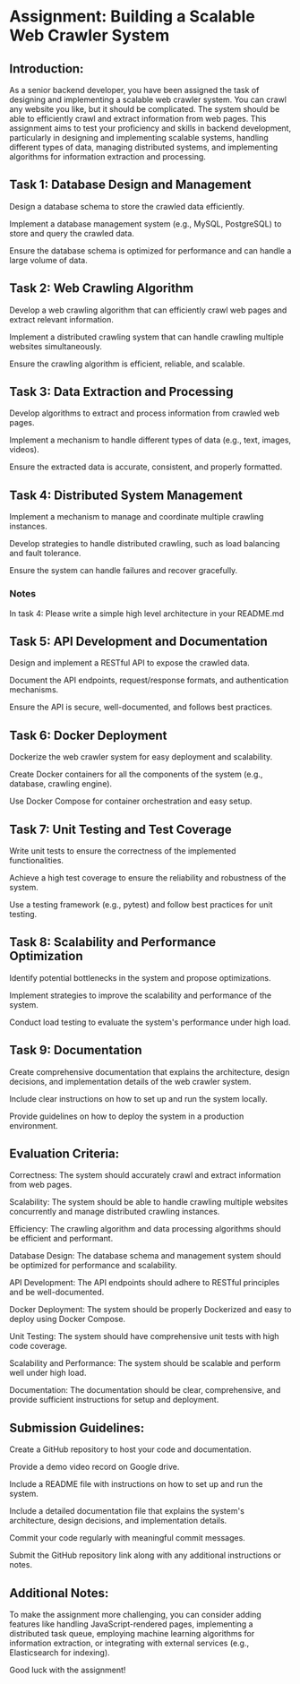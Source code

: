 # Assignment: Building a Scalable Web Crawler System

## Introduction:
As a senior backend developer, you have been assigned the task of designing and implementing a scalable web crawler system. 
You can crawl any website you like, but it should be complicated. The system should be able to efficiently crawl and extract information from web pages. This assignment aims to test your proficiency and skills in backend development, particularly in designing and implementing scalable systems, handling different types of data, managing distributed systems, and implementing algorithms for information extraction and processing.

## Task 1: Database Design and Management


Design a database schema to store the crawled data efficiently.

Implement a database management system (e.g., MySQL, PostgreSQL) to store and query the crawled data.

Ensure the database schema is optimized for performance and can handle a large volume of data.

## Task 2: Web Crawling Algorithm


Develop a web crawling algorithm that can efficiently crawl web pages and extract relevant information.

Implement a distributed crawling system that can handle crawling multiple websites simultaneously.

Ensure the crawling algorithm is efficient, reliable, and scalable.

## Task 3: Data Extraction and Processing


Develop algorithms to extract and process information from crawled web pages.

Implement a mechanism to handle different types of data (e.g., text, images, videos).

Ensure the extracted data is accurate, consistent, and properly formatted.

## Task 4: Distributed System Management


Implement a mechanism to manage and coordinate multiple crawling instances.

Develop strategies to handle distributed crawling, such as load balancing and fault tolerance.

Ensure the system can handle failures and recover gracefully.

### Notes
In task 4: Please write a simple high level architecture in your README.md

## Task 5: API Development and Documentation


Design and implement a RESTful API to expose the crawled data.

Document the API endpoints, request/response formats, and authentication mechanisms.

Ensure the API is secure, well-documented, and follows best practices.

## Task 6: Docker Deployment


Dockerize the web crawler system for easy deployment and scalability.

Create Docker containers for all the components of the system (e.g., database, crawling engine).

Use Docker Compose for container orchestration and easy setup.

## Task 7: Unit Testing and Test Coverage


Write unit tests to ensure the correctness of the implemented functionalities.

Achieve a high test coverage to ensure the reliability and robustness of the system.

Use a testing framework (e.g., pytest) and follow best practices for unit testing.

## Task 8: Scalability and Performance Optimization


Identify potential bottlenecks in the system and propose optimizations.

Implement strategies to improve the scalability and performance of the system.

Conduct load testing to evaluate the system's performance under high load.

## Task 9: Documentation


Create comprehensive documentation that explains the architecture, design decisions, and implementation details of the web crawler system.

Include clear instructions on how to set up and run the system locally.

Provide guidelines on how to deploy the system in a production environment.

## Evaluation Criteria:


Correctness: The system should accurately crawl and extract information from web pages.

Scalability: The system should be able to handle crawling multiple websites concurrently and manage distributed crawling instances.

Efficiency: The crawling algorithm and data processing algorithms should be efficient and performant.

Database Design: The database schema and management system should be optimized for performance and scalability.

API Development: The API endpoints should adhere to RESTful principles and be well-documented.

Docker Deployment: The system should be properly Dockerized and easy to deploy using Docker Compose.

Unit Testing: The system should have comprehensive unit tests with high code coverage.

Scalability and Performance: The system should be scalable and perform well under high load.

Documentation: The documentation should be clear, comprehensive, and provide sufficient instructions for setup and deployment.

## Submission Guidelines:


Create a GitHub repository to host your code and documentation.

Provide a demo video record on Google drive.

Include a README file with instructions on how to set up and run the system.

Include a detailed documentation file that explains the system's architecture, design decisions, and implementation details.

Commit your code regularly with meaningful commit messages.

Submit the GitHub repository link along with any additional instructions or notes.

## Additional Notes:
To make the assignment more challenging, you can consider adding features like handling JavaScript-rendered pages, implementing a distributed task queue, employing machine learning algorithms for information extraction, or integrating with external services (e.g., Elasticsearch for indexing).

Good luck with the assignment!